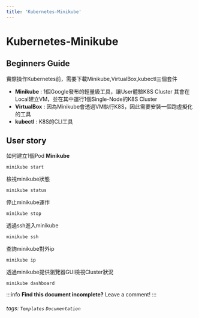 ```yaml
---
title: 'Kubernetes-Minikube'
---
```


Kubernetes-Minikube
===

## Beginners Guide

實際操作Kubernetes前，需要下載Minikube,VirtualBox,kubectl三個套件

- **Minikube** : 
    1個Google發布的輕量級工具，讓User體驗K8S Cluster
    其會在Local建立VM，並在其中運行1個Single-Node的K8S Cluster
- **VirtualBox** : 
    因為Minikube會透過VM執行K8S，因此需要安裝一個跑虛擬化的工具
- **kubectl** : 
    K8S的CLI工具

User story
---
如何建立1個Pod
**Minikube**
```
minikube start
```
檢視minikube狀態
```
minikube status
```
停止minikube運作
```
minikube stop
```
透過ssh進入minikube
```
minikube ssh
```
查詢minikube對外ip
```
minikube ip
```
透過minikube提供瀏覽器GUI檢視Cluster狀況
```
minikube dashboard
```

:::info
**Find this document incomplete?** Leave a comment!
:::

###### tags: `Templates` `Documentation`

